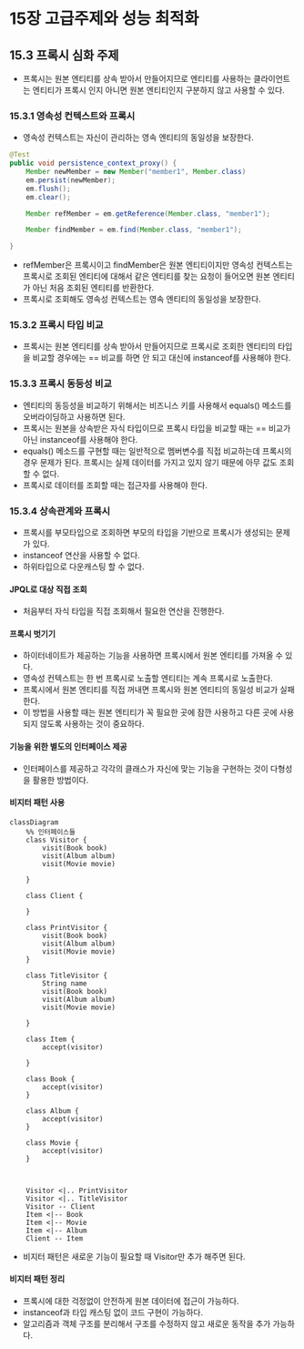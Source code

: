 # 15장 고급주제와 성능 최적화

## 15.3 프록시 심화 주제  
- 프록시는 원본 엔티티를 상속 받아서 만들어지므로 엔티티를 사용하는 클라이언트는 엔티티가 프록시 인지 아니면 원본 엔티티인지 구분하지 않고 사용할 수 있다. 

### 15.3.1 영속성 컨텍스트와 프록시 
- 영속성 컨텍스트는 자신이 관리하는 영속 엔티티의 동일성을 보장한다. 
```java
@Test 
public void persistence_context_proxy() {
    Member newMember = new Member("member1", Member.class)
    em.persist(newMember);
    em.flush();
    em.clear();

    Member refMember = em.getReference(Member.class, "member1");

    Member findMember = em.find(Member.class, "member1"); 

}

```
- refMember은 프록시이고 findMember은 원본 엔티티이지만 영속성 컨텍스트는 프록시로 조회된 엔티티에 대해서 같은 엔티티를 찾는 요청이 들어오면 원본 엔티티가 아닌 처음 조회된 엔티티를 반환한다. 
- 프록시로 조회해도 영속성 컨텍스트는 영속 엔티티의 동일성을 보장한다. 


### 15.3.2 프록시 타입 비교 
- 프록시는 원본 엔티티를 상속 받아서 만들어지므로 프록시로 조회한 엔티티의 타입을 비교할 경우에는 == 비교를 하면 안 되고 대신에 instanceof를 사용해야 한다. 

### 15.3.3 프록시 동등성 비교 
- 엔티티의 동등성을 비교하기 위해서는 비즈니스 키를 사용해서 equals() 메소드를 오버라이딩하고 사용하면 된다. 
- 프록시는 원본을 상속받은 자식 타입이므로 프록시 타입을 비교할 때는 == 비교가 아닌 instanceof를 사용해야 한다. 
- equals() 메소드를 구현할 때는 일반적으로 멤버변수를 직접 비교하는데 프록시의 경우 문제가 된다. 프록시는 실제 데이터를 가지고 있지 않기 때문에 아무 값도 조회할 수 없다. 
- 프록시로 데이터를 조회할 때는 접근자를 사용해야 한다. 

### 15.3.4 상속관계와 프록시 
- 프록시를 부모타입으로 조회하면 부모의 타입을 기반으로 프록시가 생성되는 문제가 있다. 
- instanceof 연산을 사용할 수 없다. 
- 하위타입으로 다운캐스팅 할 수 없다. 

#### JPQL로 대상 직접 조회 
- 처음부터 자식 타입을 직접 조회해서 필요한 연산을 진행한다. 

#### 프록시 벗기기 
- 하이터네이트가 제공하는 기능을 사용하면 프록시에서 원본 엔티티를 가져올 수 있다. 
- 영속성 컨텍스트는 한 번 프록시로 노출할 엔티티는 계속 프록시로 노출한다. 
- 프록시에서 원본 엔티티를 직접 꺼내면 프록시와 원본 엔티티의 동일성 비교가 실패한다. 
- 이 방법을 사용할 때는 원본 엔티티가 꼭 필요한 곳에 잠깐 사용하고 다른 곳에 사용되지 않도록 사용하는 것이 중요하다. 

#### 기능을 위한 별도의 인터페이스 제공 
- 인터페이스를 제공하고 각각의 클래스가 자신에 맞는 기능을 구현하는 것이 다형성을 활용한 방법이다.  


#### 비지터 패턴 사용 

```mermaid
classDiagram
    %% 인터페이스들
    class Visitor {
        visit(Book book)
        visit(Album album)
        visit(Movie movie)
   
    }

    class Client {

    }

    class PrintVisitor {
        visit(Book book)
        visit(Album album)
        visit(Movie movie)
    }

    class TitleVisitor {
        String name
        visit(Book book)
        visit(Album album)
        visit(Movie movie)
   
    }

    class Item {
        accept(visitor)
   
    }

    class Book {
        accept(visitor)   
    }

    class Album {
        accept(visitor)   
    }

    class Movie {
        accept(visitor)   
    }



    Visitor <|.. PrintVisitor
    Visitor <|.. TitleVisitor
    Visitor -- Client
    Item <|-- Book
    Item <|-- Movie
    Item <|-- Album
    Client -- Item 

```

- 비지터 패턴은 새로운 기능이 필요할 때 Visitor만 추가 해주면 된다. 

#### 비지터 패턴 정리 
- 프록시에 대한 걱정없이 안전하게 원본 데이터에 접근이 가능하다. 
- instanceof과 타입 캐스팅 없이 코드 구현이 가능하다. 
- 알고리즘과 객체 구조를 분리해서 구조를 수정하지 않고 새로운 동작을 추가 가능하다. 

